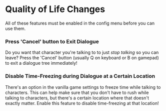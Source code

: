 # Quality of Life Changes
All of these features must be enabled in the config menu before you can use them.
### Press 'Cancel' button to Exit Dialogue
Do you want that character you're talking to to just *stop talking* so you can leave? Press the 'Cancel' button (usually Q on keyboard or B on gamepad) to exit a dialogue tree immediately!

### Disable Time-Freezing during Dialogue at a Certain Location
There's an option in the vanilla game settings to freeze time while talking to characters. This can help make sure that you don't have to rush while talking to characters, but there's a certain location where that doesn't exactly matter. Enable this feature to disable time-freezing at that location!
